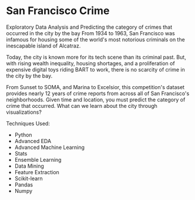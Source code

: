 # San Francisco Crime

Exploratory Data Analysis and Predicting the category of crimes that occurred in the city by the bay
From 1934 to 1963, San Francisco was infamous for housing some of the world's most notorious criminals on the inescapable island of Alcatraz.

Today, the city is known more for its tech scene than its criminal past. But, with rising wealth inequality, housing shortages, and a proliferation of expensive digital toys riding BART to work, there is no scarcity of crime in the city by the bay.

From Sunset to SOMA, and Marina to Excelsior, this competition's dataset provides nearly 12 years of crime reports from across all of San Francisco's neighborhoods. Given time and location, you must predict the category of crime that occurred.
What can we learn about the city through visualizations?

Techniques Used:
- Python 
- Advanced EDA
- Advanced Machine Learning
- Stats
- Ensemble Learning
- Data Mining
- Feature Extraction
- Scikit-learn
- Pandas
- Numpy

